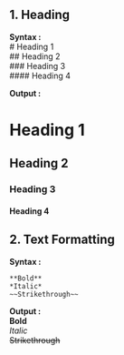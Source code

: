 **1. Heading**  
---
**Syntax :**  
\# Heading 1  
\## Heading 2  
\### Heading 3  
\#### Heading 4  

**Output :**    
# Heading 1  
## Heading 2  
### Heading 3  
#### Heading 4  

**2. Text Formatting**
---
**Syntax :**  
```
**Bold**
*Italic*  
~~Strikethrough~~     
```
**Output :**    
**Bold**   
*Italic*  
~~Strikethrough~~  
